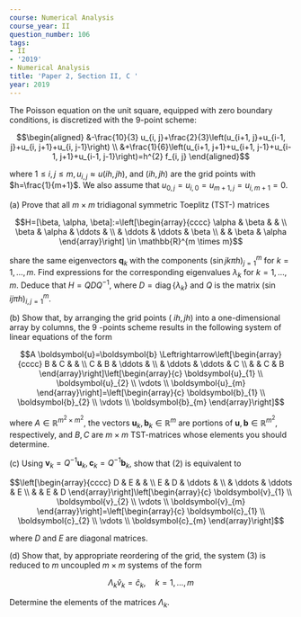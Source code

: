 ```yaml
---
course: Numerical Analysis
course_year: II
question_number: 106
tags:
- II
- '2019'
- Numerical Analysis
title: 'Paper 2, Section II, C '
year: 2019
---
```




The Poisson equation on the unit square, equipped with zero boundary conditions, is discretized with the 9-point scheme:

$$\begin{aligned}
&-\frac{10}{3} u_{i, j}+\frac{2}{3}\left(u_{i+1, j}+u_{i-1, j}+u_{i, j+1}+u_{i, j-1}\right) \\
&+\frac{1}{6}\left(u_{i+1, j+1}+u_{i+1, j-1}+u_{i-1, j+1}+u_{i-1, j-1}\right)=h^{2} f_{i, j}
\end{aligned}$$

where $1 \leqslant i, j \leqslant m, u_{i, j} \approx u(i h, j h)$, and $(i h, j h)$ are the grid points with $h=\frac{1}{m+1}$. We also assume that $u_{0, j}=u_{i, 0}=u_{m+1, j}=u_{i, m+1}=0$.

(a) Prove that all $m \times m$ tridiagonal symmetric Toeplitz (TST-) matrices

$$H=[\beta, \alpha, \beta]:=\left[\begin{array}{cccc}
\alpha & \beta & & \\
\beta & \alpha & \ddots & \\
& \ddots & \ddots & \beta \\
& & \beta & \alpha
\end{array}\right] \in \mathbb{R}^{m \times m}$$

share the same eigenvectors $\boldsymbol{q}_{k}$ with the components $(\sin j k \pi h)_{j=1}^{m}$ for $k=1, \ldots, m$. Find expressions for the corresponding eigenvalues $\lambda_{k}$ for $k=1, \ldots, m$. Deduce that $H=Q D Q^{-1}$, where $D=\operatorname{diag}\left\{\lambda_{k}\right\}$ and $Q$ is the matrix $(\sin i j \pi h)_{i, j=1}^{m} .$

(b) Show that, by arranging the grid points ( $i h, j h)$ into a one-dimensional array by columns, the 9 -points scheme results in the following system of linear equations of the form

$$A \boldsymbol{u}=\boldsymbol{b} \Leftrightarrow\left[\begin{array}{cccc}
B & C & & \\
C & B & \ddots & \\
& \ddots & \ddots & C \\
& & C & B
\end{array}\right]\left[\begin{array}{c}
\boldsymbol{u}_{1} \\
\boldsymbol{u}_{2} \\
\vdots \\
\boldsymbol{u}_{m}
\end{array}\right]=\left[\begin{array}{c}
\boldsymbol{b}_{1} \\
\boldsymbol{b}_{2} \\
\vdots \\
\boldsymbol{b}_{m}
\end{array}\right]$$

where $A \in \mathbb{R}^{m^{2} \times m^{2}}$, the vectors $\boldsymbol{u}_{k}, \boldsymbol{b}_{k} \in \mathbb{R}^{m}$ are portions of $\boldsymbol{u}, \boldsymbol{b} \in \mathbb{R}^{m^{2}}$, respectively, and $B, C$ are $m \times m$ TST-matrices whose elements you should determine.

(c) Using $\boldsymbol{v}_{k}=Q^{-1} \boldsymbol{u}_{k}, \boldsymbol{c}_{k}=Q^{-1} \boldsymbol{b}_{k}$, show that (2) is equivalent to

$$\left[\begin{array}{cccc}
D & E & & \\
E & D & \ddots & \\
& \ddots & \ddots & E \\
& & E & D
\end{array}\right]\left[\begin{array}{c}
\boldsymbol{v}_{1} \\
\boldsymbol{v}_{2} \\
\vdots \\
\boldsymbol{v}_{m}
\end{array}\right]=\left[\begin{array}{c}
\boldsymbol{c}_{1} \\
\boldsymbol{c}_{2} \\
\vdots \\
\boldsymbol{c}_{m}
\end{array}\right]$$

where $D$ and $E$ are diagonal matrices.

(d) Show that, by appropriate reordering of the grid, the system (3) is reduced to $m$ uncoupled $m \times m$ systems of the form

$$\Lambda_{k} \widehat{v}_{k}=\widehat{c}_{k}, \quad k=1, \ldots, m$$

Determine the elements of the matrices $\Lambda_{k}$.